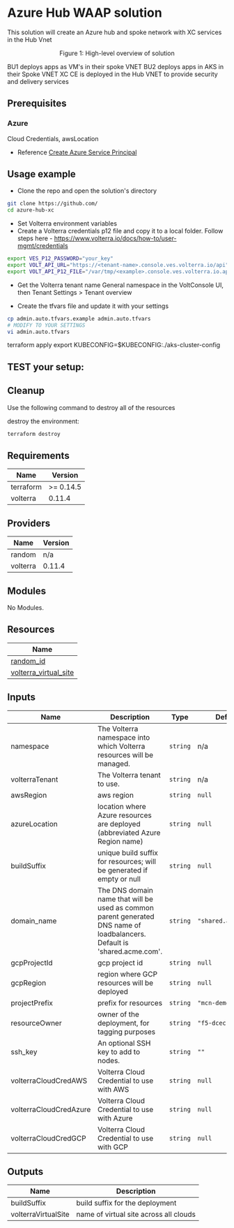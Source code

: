 # Azure Hub WAAP solution

<!-- spell-checker: ignore volterra markdownlint tfvars -->
This solution will create an Azure hub and spoke network with XC services in the Hub Vnet

<!-- markdownlint-disable no-inline-html -->
<p align="center">Figure 1: High-level overview of solution</p>
<!-- markdownlint-enable no-inline-html -->

BU1 deploys apps as VM's in their spoke VNET
BU2 deploys apps in AKS in their Spoke VNET
XC CE is deployed in the Hub VNET to provide security and delivery services 


## Prerequisites

### Azure

Cloud Credentials, awsLocation
- Reference [Create Azure Service Principal](azure/README.md#login-to-azure-environment)


## Usage example

- Clone the repo and open the solution's directory
```bash
git clone https://github.com/
cd azure-hub-xc
```


- Set Volterra environment variables
- Create a Volterra credentials p12 file and copy it to a local folder. Follow steps here - https://www.volterra.io/docs/how-to/user-mgmt/credentials

```bash
export VES_P12_PASSWORD="your_key"
export VOLT_API_URL="https://<tenant-name>.console.ves.volterra.io/api"
export VOLT_API_P12_FILE="/var/tmp/<example>.console.ves.volterra.io.api-creds.p12"
```

- Get the Volterra tenant name
General namespace in the VoltConsole UI, then Tenant Settings > Tenant overview

- Create the tfvars file and update it with your settings

```bash
cp admin.auto.tfvars.example admin.auto.tfvars
# MODIFY TO YOUR SETTINGS
vi admin.auto.tfvars
```

terraform apply 
export KUBECONFIG=$KUBECONFIG:./aks-cluster-config


## TEST your setup:


## Cleanup
Use the following command to destroy all of the resources

destroy the environment:

```bash
terraform destroy
```


<!-- markdownlint-disable no-inline-html -->
<!-- BEGINNING OF PRE-COMMIT-TERRAFORM DOCS HOOK -->
## Requirements

| Name | Version |
|------|---------|
| terraform | >= 0.14.5 |
| volterra | 0.11.4 |

## Providers

| Name | Version |
|------|---------|
| random | n/a |
| volterra | 0.11.4 |

## Modules

No Modules.

## Resources

| Name |
|------|
| [random_id](https://registry.terraform.io/providers/hashicorp/random/latest/docs/resources/id) |
| [volterra_virtual_site](https://registry.terraform.io/providers/volterraedge/volterra/0.11.4/docs/resources/virtual_site) |

## Inputs

| Name | Description | Type | Default | Required |
|------|-------------|------|---------|:--------:|
| namespace | The Volterra namespace into which Volterra resources will be managed. | `string` | n/a | yes |
| volterraTenant | The Volterra tenant to use. | `string` | n/a | yes |
| awsRegion | aws region | `string` | `null` | no |
| azureLocation | location where Azure resources are deployed (abbreviated Azure Region name) | `string` | `null` | no |
| buildSuffix | unique build suffix for resources; will be generated if empty or null | `string` | `null` | no |
| domain\_name | The DNS domain name that will be used as common parent generated DNS name of<br>loadbalancers. Default is 'shared.acme.com'. | `string` | `"shared.acme.com"` | no |
| gcpProjectId | gcp project id | `string` | `null` | no |
| gcpRegion | region where GCP resources will be deployed | `string` | `null` | no |
| projectPrefix | prefix for resources | `string` | `"mcn-demo"` | no |
| resourceOwner | owner of the deployment, for tagging purposes | `string` | `"f5-dcec"` | no |
| ssh\_key | An optional SSH key to add to nodes. | `string` | `""` | no |
| volterraCloudCredAWS | Volterra Cloud Credential to use with AWS | `string` | `null` | no |
| volterraCloudCredAzure | Volterra Cloud Credential to use with Azure | `string` | `null` | no |
| volterraCloudCredGCP | Volterra Cloud Credential to use with GCP | `string` | `null` | no |

## Outputs

| Name | Description |
|------|-------------|
| buildSuffix | build suffix for the deployment |
| volterraVirtualSite | name of virtual site across all clouds |
<!-- END OF PRE-COMMIT-TERRAFORM DOCS HOOK -->
<!-- markdownlint-enable no-inline-html -->
